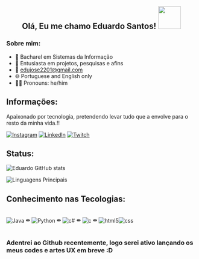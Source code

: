 <div align="center">
<h2> Olá, Eu me chamo Eduardo Santos! <img src="https://media2.giphy.com/media/Ig36GBEnn9LEUTzorR/giphy.gif?cid=ecf05e47tqiev43peqvf5kv4igd8ng3htv70usw59i3y0d7r&ep=v1_stickers_search&rid=giphy.gif&ct=s"" width="60"></h2>
</div>

### Sobre mim:
- 👾 Bacharel em Sistemas da Informação
- 🔭 Entusiasta em projetos, pesquisas e afins
- 💌 edujose2201@gmail.com
- 🌐 Portuguese and English only 
- 🙋‍♂️ Pronouns: he/him 


## Informações:

 Apaixonado por tecnologia, pretendendo levar tudo que a envolve para o resto da minha vida.!!
 
[![Instagram](https://img.shields.io/badge/Instagram-E4405F?style=for-the-badge&logo=instagram&logoColor=white)](https://www.instagram.com/edus.p_/)
[![Linkedln](https://img.shields.io/badge/LinkedIn-0077B5?style=for-the-badge&logo=linkedin&logoColor=white)](https://www.linkedin.com/in/eduardo-santos-4a6a35267/) 
[![Twitch](https://img.shields.io/badge/Twitch-9146FF?style=for-the-badge&logo=twitch&logoColor=white)](https://www.twitch.tv/edueduzzz) 

## Status:


![Eduardo GitHub stats](https://github-readme-stats.vercel.app/api?username=Eduardojs1&show_icons=true&theme=dracula)

![Linguagens Principais](https://github-readme-stats.vercel.app/api/top-langs/?username=Eduardojs1&theme=tokyonight&hide_border=true&custom_title=Linguagens%20%Principais)

## Conhecimento nas Tecologias: 


<div styLe= "display: inline_block"><br/>
    <img align="center" alt="Java" src="https://img.shields.io/badge/Java-ED8B00?style=for-the-badge&logo=openjdk&logoColor=white" /> ⇼
    <img align="center" alt="Python" src="https://img.shields.io/badge/Python-14354C?style=for-the-badge&logo=python&logoColor=white"/> ⇼
    <img align="center" alt="c#" src="https://img.shields.io/badge/C%23-239120?style=for-the-badge&logo=c-sharp&logoColor=white" /> ⇼
    <img align="center" alt="c" src="https://img.shields.io/badge/C-00599C?style=for-the-badge&logo=c&logoColor=white" /> ⇼
   <img align="center" alt="html5" src="https://img.shields.io/badge/HTML-239120?style=for-the-badge&logo=html5&logoColor=white" /><img align="center" alt="css" src="https://img.shields.io/badge/CSS-239120?&style=for-the-badge&logo=css3&logoColor=white" />
</div><br>

 
### Adentrei ao Github recentemente, logo serei ativo lançando os meus codes e artes UX em breve :D
